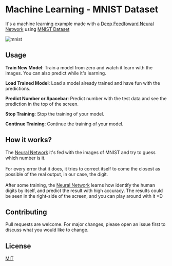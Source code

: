 # Machine Learning -  MNIST Dataset

It's a machine learning example made with a [Deep Feedfoward Neural Network](https://github.com/JBezerra/deep-Feedfoward-Neural-Network/) using [MNIST Dataset](http://yann.lecun.com/exdb/mnist/)

![mnist](https://media.giphy.com/media/24FIhSCqGG1v7et28T/giphy.gif)

## Usage

**Train New Model**: Train a model from zero and watch it learn with the images.  You can also predict while it's learning.

**Load Trained Model**: Load a model already trained and have fun with the predictions.

**Predict Number or Spacebar**: Predict number with the test data and see the prediction in the top of the screen.

**Stop Training**: Stop the training of your model.

**Continue Training**: Continue the training of your model.

## How it works?

The [Neural Network](https://github.com/JBezerra/deep-Feedfoward-Neural-Network/) it's fed with the images of MNIST and try to guess which number is it.\
\
For every error that it does, it tries to correct itself to come the closest as possible of the real output, in our case, the digit.\
\
After some training, the [Neural Network](https://github.com/JBezerra/deep-Feedfoward-Neural-Network/) learns how identify the human digits by itself, and predict the result with high accuracy. The results could be seen in the right-side of the screen, and you can play around with it =D


## Contributing
Pull requests are welcome. For major changes, please open an issue first to discuss what you would like to change.


## License
[MIT](https://choosealicense.com/licenses/mit/)
